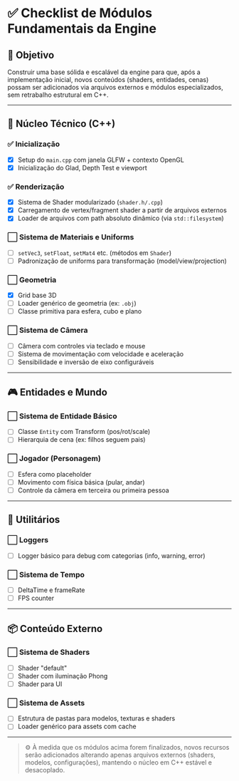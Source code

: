# ✅ Checklist de Módulos Fundamentais da Engine

## 🎯 Objetivo
Construir uma base sólida e escalável da engine para que, após a implementação inicial, novos conteúdos (shaders, entidades, cenas) possam ser adicionados via arquivos externos e módulos especializados, sem retrabalho estrutural em C++.

---

## 🔧 Núcleo Técnico (C++)

### ✅ Inicialização
- [x] Setup do `main.cpp` com janela GLFW + contexto OpenGL
- [x] Inicialização do Glad, Depth Test e viewport

### ✅ Renderização
- [x] Sistema de Shader modularizado (`shader.h/.cpp`)
- [x] Carregamento de vertex/fragment shader a partir de arquivos externos
- [x] Loader de arquivos com path absoluto dinâmico (via `std::filesystem`)

### ⬜ Sistema de Materiais e Uniforms
- [ ] `setVec3`, `setFloat`, `setMat4` etc. (métodos em `Shader`)
- [ ] Padronização de uniforms para transformação (model/view/projection)

### ⬜ Geometria
- [x] Grid base 3D
- [ ] Loader genérico de geometria (ex: `.obj`)
- [ ] Classe primitiva para esfera, cubo e plano

### ⬜ Sistema de Câmera
- [ ] Câmera com controles via teclado e mouse
- [ ] Sistema de movimentação com velocidade e aceleração
- [ ] Sensibilidade e inversão de eixo configuráveis

---

## 🎮 Entidades e Mundo

### ⬜ Sistema de Entidade Básico
- [ ] Classe `Entity` com Transform (pos/rot/scale)
- [ ] Hierarquia de cena (ex: filhos seguem pais)

### ⬜ Jogador (Personagem)
- [ ] Esfera como placeholder
- [ ] Movimento com física básica (pular, andar)
- [ ] Controle da câmera em terceira ou primeira pessoa

---

## 🧪 Utilitários

### ⬜ Loggers
- [ ] Logger básico para debug com categorias (info, warning, error)

### ⬜ Sistema de Tempo
- [ ] DeltaTime e frameRate
- [ ] FPS counter

---

## 📦 Conteúdo Externo

### ⬜ Sistema de Shaders
- [ ] Shader "default"
- [ ] Shader com iluminação Phong
- [ ] Shader para UI

### ⬜ Sistema de Assets
- [ ] Estrutura de pastas para modelos, texturas e shaders
- [ ] Loader genérico para assets com cache

---

> ⚙️ À medida que os módulos acima forem finalizados, novos recursos serão adicionados alterando apenas arquivos externos (shaders, modelos, configurações), mantendo o núcleo em C++ estável e desacoplado.

